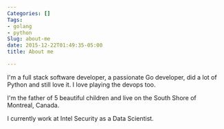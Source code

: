 ```yaml
---
Categories: []
Tags:
- golang
- python
Slug: about-me
date: 2015-12-22T01:49:35-05:00
title: About me

---
```


I'm a full stack software developer, a passionate Go developer, did a
lot of Python and still love it. I love playing the devops too.

I'm the father of 5 beautiful children and live on the South Shore of
Montreal, Canada.

I currently work at Intel Security as a Data Scientist.
